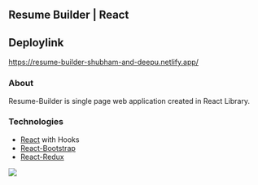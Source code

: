 ## Resume Builder | React

## Deploylink
https://resume-builder-shubham-and-deepu.netlify.app/

### About

Resume-Builder is single page web application created in React Library.

### Technologies

- [React](https://reactjs.org/) with Hooks
- [React-Bootstrap](https://react-bootstrap.github.io/)
- [React-Redux](https://react-redux.js.org/)



![](https://visitor-badge.glitch.me/badge?page_id=Yagnik-Gohil.Resume-Builder)
